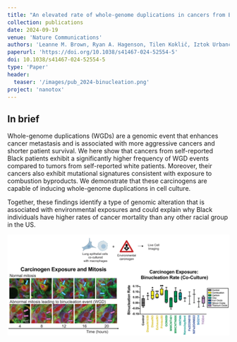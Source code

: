 ```yaml
---
title: "An elevated rate of whole-genome duplications in cancers from Black patients"
collection: publications
date: 2024-09-19
venue: 'Nature Communications'
authors: 'Leanne M. Brown, Ryan A. Hagenson, Tilen Koklič, Iztok Urbančič, Lu Qiao, Janez Strancar, Jason M. Sheltzer'
paperurl: 'https://doi.org/10.1038/s41467-024-52554-5'
doi: 10.1038/s41467-024-52554-5
type: 'Paper'
header:
  teaser: '/images/pub_2024-binucleation.png'
project: 'nanotox'
---
```


In brief 
--------
Whole-genome duplications (WGDs) are a genomic event that enhances cancer metastasis and is associated with more aggressive cancers and shorter patient survival.
We here show that cancers from self-reported Black patients exhibit a significantly higher frequency of WGD events compared to tumors from self-reported white patients. 
Moreover, their cancers also exhibit mutational signatures consistent with exposure to combustion byproducts. We demonstrate that these carcinogens are capable of inducing whole-genome duplications in cell culture. 

Together, these findings identify a type of genomic alteration that is associated with environmental exposures and could explain why Black individuals have higher rates of cancer mortality than any other racial group in the US. 

![nanotox](/images/pub_2024-binucleation.png)